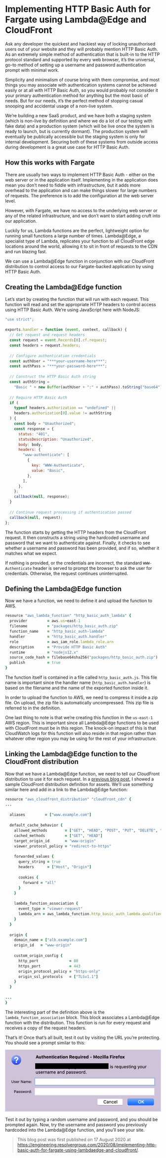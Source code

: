 # Implementing HTTP Basic Auth for Fargate using Lambda@Edge and CloudFront

Ask any developer the quickest and hackiest way of locking unauthorised users out of your website and they will probably mention HTTP Basic Auth. As an extremely simple method of authentication that is built-in to the HTTP protocol standard and supported by every web browser, it’s the universal, go-to method of setting up a username and password authentication prompt with minimal work.

Simplicity and minimalism of course bring with them compromise, and most things you may associate with authentication systems cannot be achieved easily or at all with HTTP Basic Auth, so you would probably not consider it your primary authentication method for anything but the most basic of needs. But for our needs, it’s the perfect method of stopping casual snooping and accidental usage of a non-live system.

We’re building a new SaaS product, and we have both a staging system (which is non-live by definition and where we do a lot of our testing with fake data) and a production system (which will be live once the system is ready to launch, but is currently dormant). The production system will eventually be publically accessible but the staging system is only for internal development. Securing both of these systems from outside access during development is a great use case for HTTP Basic Auth.

## How this works with Fargate

There are usually two ways to implement HTTP Basic Auth - either on the web server or in the application itself. Implementing in the application does mean you don’t need to fiddle with infrastructure, but it adds more overhead to the application and can make things slower for large numbers of requests. The preference is to add the configuration at the web server level.

However, with Fargate, we have no access to the underlying web server or any of the related infrastructure, and we don’t want to start adding cruft into our application.

Luckily for us, Lambda functions are the perfect, lightweight option for running small functions a large number of times. Lambda@Edge, a specialist type of Lambda, replicates your function to all CloudFront edge locations around the world, allowing it to sit in front of requests to the CDN and run blazing fast.

We can use a Lambda@Edge function in conjunction with our CloudFront distribution to control access to our Fargate-backed application by using HTTP Basic Auth.

## Creating the Lambda@Edge function

Let’s start by creating the function that will run with each request. This function will read and set the appropriate HTTP headers to control access using HTTP Basic Auth. We’re using JavaScript here with NodeJS:

```jsx
"use strict";

exports.handler = function (event, context, callback) {
  // Get request and request headers
  const request = event.Records[0].cf.request;
  const headers = request.headers;

  // Configure authentication credentials
  const authUser = "***your-username-here***";
  const authPass = "***your-password-here***";

  // Construct the HTTP Basic Auth string
  const authString =
    "Basic " + new Buffer(authUser + ":" + authPass).toString("base64");

  // Require HTTP Basic Auth
  if (
    typeof headers.authorization == "undefined" ||
    headers.authorization[0].value != authString
  ) {
    const body = "Unauthorized";
    const response = {
      status: "401",
      statusDescription: "Unauthorized",
      body: body,
      headers: {
        "www-authenticate": [
          {
            key: "WWW-Authenticate",
            value: "Basic",
          },
        ],
      },
    };
    callback(null, response);
  }

  // Continue request processing if authentication passed
  callback(null, request);
};
```

The function starts by getting the HTTP headers from the CloudFront request. It then constructs a string using the hardcoded username and password that we want to authenticate against. Finally, it checks to see whether a username and password has been provided, and if so, whether it matches what we expect.

If nothing is provided, or the credentials are incorrect, the standard `WWW-Authenticate` header is served to prompt the browser to ask the user for credentials. Otherwise, the request continues uninterrupted.

## Defining the Lambda@Edge function

Now we have a function, we need to define it and upload the function to AWS.

```ruby
resource "aws_lambda_function" "http_basic_auth_lambda" {
  provider         = aws.us-east-1
  filename         = "packages/http_basic_auth.zip"
  function_name    = "http_basic_auth-lambda"
  handler          = "http_basic_auth.handler"
  role             = aws_iam_role.lambda_role.arn
  description      = "Provide HTTP Basic Auth"
  runtime          = "nodejs12.x"
  source_code_hash = filebase64sha256("packages/http_basic_auth.zip")
  publish          = true
}
```

The function itself is contained in a file called `http_basic_auth.js`. This file name is important since the handler name (`http_basic_auth.handler`) is based on the filename and the name of the exported function inside it.

In order to upload the function to AWS, we need to compress it inside a zip file. On upload, the zip file is automatically uncompressed. This zip file is referred to in the definition.

One last thing to note is that we’re creating this function in the `us-east-1` AWS region. This is important since all Lambda@Edge functions to be used with CloudFront must be in this region. The knock-on impact of this is that CloudWatch logs for this function will also reside in that region rather than whatever other region you may be using for the rest of your infrastructure.

## Linking the Lambda@Edge function to the CloudFront distribution

Now that we have a Lambda@Edge function, we need to tell our CloudFront distribution to use it for each request. In a [previous blog post](/archive/resolverblog/granting-time-limited-access-to-assets-in-s3-using-cloudfront/), I showed a sample CloudFront distribution definition for assets. We’ll use something similar here and add in a link to the Lambda@Edge function:

```ruby
resource "aws_cloudfront_distribution" "cloudfront_cdn" {
...

  aliases         = ["www.example.com"]

  default_cache_behavior {
    allowed_methods        = ["GET", "HEAD", "POST", "PUT", "DELETE", "OPTIONS", "PATCH"]
    cached_methods         = ["GET", "HEAD"]
    target_origin_id       = "www-origin"
    viewer_protocol_policy = "redirect-to-https"

    forwarded_values {
      query_string = true
      headers      = ["Host", "Origin"]

      cookies {
        forward = "all"
      }
    }

    lambda_function_association {
      event_type = "viewer-request"
      lambda_arn = aws_lambda_function.http_basic_auth_lambda.qualified_arn
    }
  }

  origin {
    domain_name = ["alb.example.com"]
    origin_id   = "www-origin"

    custom_origin_config {
      http_port              = 80
      https_port             = 443
      origin_protocol_policy = "https-only"
      origin_ssl_protocols   = ["TLSv1.1"]
    }
  }

...
}
```

The interesting part of the definition above is the `lambda_function_association` block. This block associates a Lambda@Edge function with the distribution. This function is run for every request and receives a copy of the request headers.

That’s it! Once that’s all built, test it out by visiting the URL you’re protecting. You should see a prompt similar to this:

![An HTTP Basic Auth credentials request dialog box in Mozilla Firefox](../img/http-basic-auth-request.png)

Test it out by typing a random username and password, and you should be prompted again. Now, try the username and password you previously hardcoded into the Lambda@Edge function, and you’ll see your site.

> This blog post was first published on 17 August 2020 at <https://engineering.resolvergroup.com/2020/08/implementing-http-basic-auth-for-fargate-using-lambdaedge-and-cloudfront/>.
